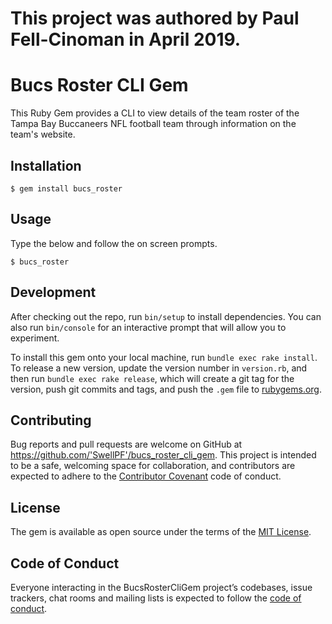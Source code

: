 # This project was authored by Paul Fell-Cinoman in April 2019.

# Bucs Roster CLI Gem

This Ruby Gem provides a CLI to view details of the team roster of the Tampa Bay Buccaneers NFL football team through information on the team's website.

## Installation

    $ gem install bucs_roster

## Usage

Type the below and follow the on screen prompts.

    $ bucs_roster

## Development

After checking out the repo, run `bin/setup` to install dependencies. You can also run `bin/console` for an interactive prompt that will allow you to experiment.

To install this gem onto your local machine, run `bundle exec rake install`. To release a new version, update the version number in `version.rb`, and then run `bundle exec rake release`, which will create a git tag for the version, push git commits and tags, and push the `.gem` file to [rubygems.org](https://rubygems.org).

## Contributing

Bug reports and pull requests are welcome on GitHub at https://github.com/'SwellPF'/bucs_roster_cli_gem. This project is intended to be a safe, welcoming space for collaboration, and contributors are expected to adhere to the [Contributor Covenant](http://contributor-covenant.org) code of conduct.

## License

The gem is available as open source under the terms of the [MIT License](https://opensource.org/licenses/MIT).

## Code of Conduct

Everyone interacting in the BucsRosterCliGem project’s codebases, issue trackers, chat rooms and mailing lists is expected to follow the [code of conduct](https://github.com/'SwellPF'/bucs_roster_cli_gem/blob/master/CODE_OF_CONDUCT.md).

